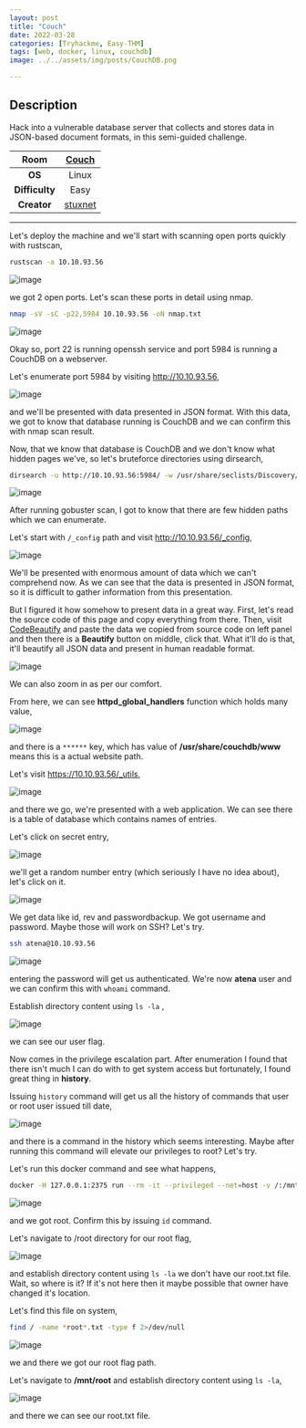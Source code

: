 ```yaml
---
layout: post
title: "Couch"
date: 2022-03-28
categories: [Tryhackme, Easy-THM]
tags: [web, docker, linux, couchdb]
image: ../../assets/img/posts/CouchDB.png 

---
```


## Description

Hack into a vulnerable database server that collects and stores data in JSON-based document formats, in this semi-guided challenge.

|**Room**|[Couch](https://tryhackme.com/room/couch)|
|:---:|:---:|
|**OS**|Linux|
|**Difficulty**|Easy|
|**Creator**|[stuxnet](https://tryhackme.com/p/stuxnet)|

---

Let's deploy the machine and we'll start with scanning open ports quickly with rustscan,

```bash
rustscan -a 10.10.93.56
```

![image](https://user-images.githubusercontent.com/67465230/160324275-0f648113-ab71-43e7-bfd0-0cda8c55b62f.png)

we got 2 open ports. Let's scan these ports in detail using nmap.

```bash
nmap -sV -sC -p22,5984 10.10.93.56 -oN nmap.txt
```

![image](https://user-images.githubusercontent.com/67465230/160324286-6cc2e3e9-dd01-497b-a516-acc42701286a.png)

Okay so, port 22 is running openssh service and port 5984 is running a CouchDB on a webserver.

Let's enumerate port 5984 by visiting http://10.10.93.56,

![image](https://user-images.githubusercontent.com/67465230/160324293-e4e53b5b-d4c9-495b-ba69-545cf0648130.png)

and we'll be presented with data presented in JSON format. With this data, we got to know that database running is CouchDB and we can confirm this with nmap scan result. 

Now, that we know that database is CouchDB and we don't know what hidden pages we've, so let's bruteforce directories using dirsearch,

```bash
dirsearch -u http://10.10.93.56:5984/ -w /usr/share/seclists/Discovery/Web-Content/common.txt -i 200,301
```

![image](https://user-images.githubusercontent.com/67465230/160324297-48dd21c5-b5c6-49b6-8c68-2c1a5ba8e4fa.png)

After running gobuster scan, I got to know that there are few hidden paths which we can enumerate. 

Let's start with `/_config` path and visit http://10.10.93.56/_config,

![image](https://user-images.githubusercontent.com/67465230/160324303-b254a52f-3753-433c-bb79-7486b2c125be.png)

We'll be presented with enormous amount of data which we can't comprehend now. As we can see that the data is presented in JSON format, so it is difficult to gather information from this presentation. 

But I figured it how somehow to present data in a great way. First, let's read the source code of this page and copy everything from there. Then, visit [CodeBeautify](https://codebeautify.org/jsonviewer) and paste the data we copied from source code on left panel and then there is a **Beautify** button on middle, click that. What it'll do is that, it'll beautify all JSON data and present in human readable format.

![image](https://user-images.githubusercontent.com/67465230/160324309-c8de71c5-dc75-4cfd-af50-5c533f1de384.png)

We can also zoom in as per our comfort.

From here, we can see **httpd_global_handlers** function which holds many value,

![image](https://user-images.githubusercontent.com/67465230/160324315-76b8f35a-a745-4ca1-820e-54e5e496639c.png)

and there is a `******` key, which has value of **/usr/share/couchdb/www** means this is a actual website path. 

Let's visit https://10.10.93.56/_utils,

![image](https://user-images.githubusercontent.com/67465230/160324320-17319270-1d10-4b5f-a757-a1f66f22a0ab.png)

and there we go, we're presented with a web application. We  can see there is a table of database which contains names of entries. 

Let's click on secret entry,

![image](https://user-images.githubusercontent.com/67465230/160324333-2b66cf7d-468f-4a91-932a-ae4d8e2ce9cf.png)

we'll get a random number entry (which seriously I have no idea about), let's click on it.

![image](https://user-images.githubusercontent.com/67465230/160324340-0ab01108-0904-4f12-9ca5-57f73a0806ec.png)

We get data like id, rev and passwordbackup. We got username and password. Maybe those will work on SSH? Let's try.

```bash
ssh atena@10.10.93.56
```

![image](https://user-images.githubusercontent.com/67465230/160324347-abd31c73-d6b6-4b09-b966-a9e8b54443c4.png)

entering the password will get us authenticated. We're now **atena** user and we can confirm this with `whoami` command.

Establish directory content using `ls -la` ,

![image](https://user-images.githubusercontent.com/67465230/160324358-9b86dc8c-684a-49cb-b1a6-726490b244a2.png)

we can see our user flag.

Now comes in the privilege escalation part. After enumeration I found that there isn't much I can do with to get system access but fortunately, I found great thing in **history**.

Issuing `history` command will get us all the history of commands that user or root user issued till date,

![image](https://user-images.githubusercontent.com/67465230/160324367-cc696b2b-0697-489b-af94-b761ffc60870.png)

and there is a command in the history which seems interesting. Maybe after running this command will elevate our privileges to root? Let's try.

Let's run this docker command and see what happens,

```bash
docker -H 127.0.0.1:2375 run --rm -it --privileged --net=host -v /:/mnt alpine
```

![image](https://user-images.githubusercontent.com/67465230/160324375-a5889052-551e-4edd-ad0d-4bc2d96dede0.png)

and we got root. Confirm this by issuing `id` command.

Let's navigate to /root directory for our root flag,

![image](https://user-images.githubusercontent.com/67465230/160324850-d5f341fd-0075-4ae3-b9a3-7d24a85fbe2f.png)

and establish directory content using `ls -la` we don't have our root.txt file. Wait, so where is it? If it's not here then it maybe possible that owner have changed it's location. 

Let's find this file on system,

```bash
find / -name *root*.txt -type f 2>/dev/null
```

![image](https://user-images.githubusercontent.com/67465230/160324911-2089b2bf-de31-4bea-b4f1-f481d378a0df.png)

we and there we got our root flag path. 

Let's navigate to **/mnt/root** and establish directory content using `ls -la`,

![image](https://user-images.githubusercontent.com/67465230/160324386-b586d295-3e44-4c92-942b-e711ac65e1ea.png)

and there we can see our root.txt file.